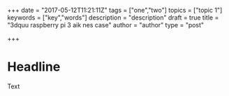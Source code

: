 +++
date = "2017-05-12T11:21:11Z"
tags = ["one","two"]
topics = ["topic 1"]
keywords = ["key","words"]
description = "description"
draft = true
title = "3dquu raspberry pi 3 aik nes case"
author = "author"
type = "post"

+++

# Headline

Text
